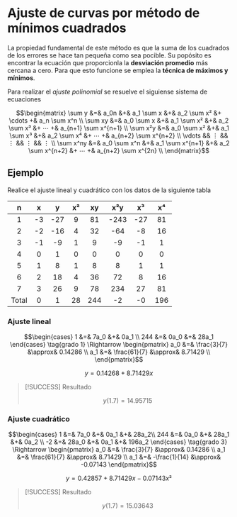 # Ajuste de curvas por método de mínimos cuadrados

La propiedad fundamental de este método es que la suma de los cuadrados de los errores se hace tan pequeña como sea pocible. Su popósito es encontrar la ecuación que proporcionla la **desviación promedio** más cercana a cero. Para que esto funcione se emplea la **técnica de máximos y mínimos**.

Para realizar el _ajuste polinomial_ se resuelve el siguiense sistema de ecuaciones

$$\begin{matrix}
	\sum y    &=& a_0n          &+& a_1 \sum  x      &+& a_2 \sum x²      &+ \cdots +& a_n   \sum x^n \\ 
	\sum xy   &=&  a_0 \sum x   &+& a_1 \sum x²      &+& a_2 \sum x³      &+ ⋯  +& a_{n+1} \sum x^{n+1} \\
	\sum x²y  &=&  a_0 \sum x²  &+& a_1 \sum x³      &+& a_2 \sum x⁴      &+ ⋯ +& a_{n+2} \sum x^{n+2} \\ 
	\vdots && ⋮ && ⋮ && ⋮ && ⋮ \\
	\sum x^ny &=&  a_0 \sum x^n &+& a_1 \sum x^{n+1} &+& a_2 \sum x^{n+2} &+ ⋯ +& a_{n+2} \sum x^{2n} \\ 
\end{matrix}$$

## Ejemplo

Realice el ajuste lineal y cuadrático con los datos de la siguiente tabla

|   n   |  x  |  y  | x²  | xy  | x²y  | x³  | x⁴  |
|:-----:|:---:|:---:|:---:|:---:|:----:|:---:|:---:|
|   1   | -3  | -27 |  9  | 81  | -243 | -27 | 81  |
|   2   | -2  | -16 |  4  | 32  | -64  | -8  | 16  |
|   3   | -1  | -9  |  1  |  9  |  -9  | -1  |  1  |
|   4   |  0  |  1  |  0  |  0  |  0   |  0  |  0  |
|   5   |  1  |  8  |  1  |  8  |  8   |  1  |  1  |
|   6   |  2  | 18  |  4  | 36  |  72  |  8  | 16  |
|   7   |  3  | 26  |  9  | 78  | 234  | 27  | 81  |
| Total |  0  |  1  | 28  | 244 |  -2  | -0  | 196 |

### Ajuste lineal

$$\begin{cases}
	  1 &=& 7a_0 &+&  0a_1 \\
	244 &=& 0a_0 &+& 28a_1
	\end{cases} \tag{grado 1}
	\Rightarrow
	\begin{pmatrix}
	a_0 &=&  \frac{3}{7}  &\approx& 0.14286 \\
	a_1 &=&  \frac{61}{7} &\approx& 8.71429 \\
\end{pmatrix}$$

$$y = 0.14268 + 8.71429x \tag{Ajuste lineal}$$

> [!SUCCESS] Resultado
> 
> $$y(1.7) = 14.95715$$

### Ajuste cuadrático


$$\begin{cases}
	  1 &=&  7a_0 &+&  0a_1 &+& 28a_2\\
	244 &=&  0a_0 &+& 28a_1 &+& 0a_2 \\
	 -2 &=& 28a_0 &+&  0a_1 &+& 196a_2
	\end{cases} \tag{grado 3} 
	\Rightarrow
	\begin{pmatrix}
	a_0 &=&  \frac{3}{7}  &\approx& 0.14286 \\
	a_1 &=&  \frac{61}{7} &\approx& 8.71429 \\
	a_1 &=& -\frac{1}{14} &\approx& -0.07143
\end{pmatrix}$$


$$y = 0.42857 + 8.71429x - 0.07143x² \tag{Ajuste cuadrático}$$

> [!SUCCESS] Resultado
> 
> $$y(1.7) = 15.03643$$
